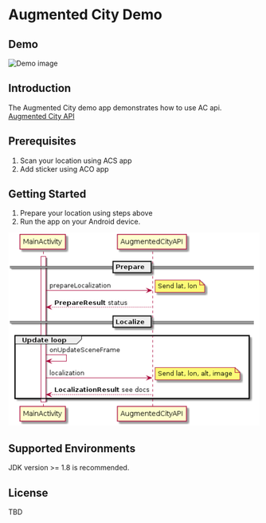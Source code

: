 # Augmented City Demo

## Demo
![Demo image](doc/demo.gif?raw=true "Demo app")

## Introduction
The Augmented City demo app demonstrates how to use AC api.
[Augmented City API](https://developer.augmented.city/doc)

## Prerequisites
1. Scan your location using ACS app
2. Add sticker using ACO app

## Getting Started
1. Prepare your location using steps above
2. Run the app on your Android device.

![Sequence diagram](doc/seq.png?raw=true "Sequence diagram")

## Supported Environments
JDK version >= 1.8 is recommended.

## License
TBD
